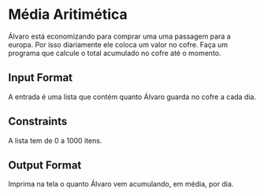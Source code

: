 # Média Aritimética

Álvaro está economizando para comprar uma uma passagem para a europa. Por isso diariamente ele coloca um valor no cofre. Faça um programa que calcule o total acumulado no cofre até o momento.


## Input Format

A entrada é uma lista que contém quanto Álvaro guarda no cofre a cada dia.

## Constraints

A lista tem de 0 a 1000 itens.

## Output Format

Imprima na tela o quanto Álvaro vem acumulando, em média, por dia.